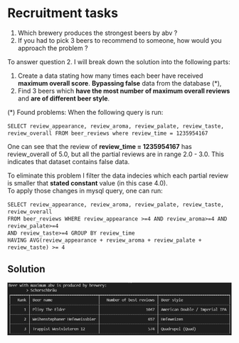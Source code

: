 # Recruitment tasks

1. Which brewery produces the strongest beers by abv ?
2. If you had to pick 3 beers to recommend to someone, how would you approach the problem ?

To answer question 2. I will break down the solution into the following parts:
1. Create a data stating how many times each beer have received __maximum overall score__. __Bypassing false__ data from the database (*),
2. Find 3 beers which __have the most number of maximum overall reviews__ and __are of different beer style__.

(*) Found problems:
When the following query is run:
```
SELECT review_appearance, review_aroma, review_palate, review_taste, review_overall FROM beer_reviews where review_time = 1235954167
```

One can see that the review of __review_time = 1235954167__ has review_overall of 5.0,
but all the partial reviews are in range 2.0 - 3.0. This indicates that dataset contains false data.

To eliminate this problem I filter the data indecies which each partial review is smaller that __stated constant__ value (in this case 4.0).  
To apply those changes in mysql query, one can run:
```
SELECT review_appearance, review_aroma, review_palate, review_taste, review_overall
FROM beer_reviews WHERE review_appearance >=4 AND review_aroma>=4 AND review_palate>=4
AND review_taste>=4 GROUP BY review_time
HAVING AVG(review_appearance + review_aroma + review_palate + review_taste) >= 4
```

## Solution
<img src="exercise_2.png" alt="exercise_2"/>